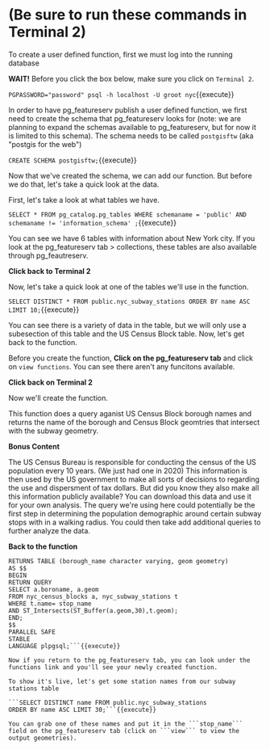 # (Be sure to run these commands in Terminal 2)

To create a user defined function, first we must log into the running database

**WAIT!** Before you click the box below, make sure you click on ```Terminal 2```. 

```PGPASSWORD="password" psql -h localhost -U groot nyc```{{execute}}

In order to have pg_featureserv publish a user defined function, we first need to create the schema that pg_featureserv looks for (note: we are planning to expand the schemas available to pg_featureserv, but for now it is limited to this schema). The schema needs to be called ```postgisftw``` (aka "postgis for the web")

```CREATE SCHEMA postgisftw;```{{execute}}

Now that we've created the schema, we can add our function. But before we do that, let's take a quick look at the data. 

First, let's take a look at what tables we have.

```SELECT * FROM pg_catalog.pg_tables WHERE schemaname = 'public' AND schemaname != 'information_schema' ;```{{execute}} 

You can see we have 6 tables with information about New York city. If you look at the pg_featureserv tab > collections, these tables are also available through pg_feautreserv. 

**Click back to Terminal 2**

Now, let's take a quick look at one of the tables we'll use in the function.

```SELECT DISTINCT * FROM public.nyc_subway_stations ORDER BY name ASC LIMIT 10;```{{execute}}

You can see there is a variety of data in the table, but we will only use a subesection of this table and the US Census Block table. Now, let's get back to the function. 

Before you create the function, **Click on the pg_featureserv tab** and click on ```view functions```. You can see there aren't any funcitons available. 

**Click back on Terminal 2**

Now we'll create the function.

This function does a query aganist US Census Block borough names and returns the name of the borough and Census Block geomtries that intersect with the subway geometry.

**Bonus Content** 

The US Census Bureau is responsible for conducting the census of the US population every 10 years. (We just had one in 2020) This information is then used by the US government to make all sorts of decisions to regarding the use and dispersment of tax dollars. But did you know they also make all this information publicly available? You can download this data and use it for your own analysis. The query we're using here could potentially be the first step in determining the population demographic around certain subway stops with in a walking radius. You could then take add additional queries to further analyze the data. 

**Back to the function**

```CREATE or REPLACE FUNCTION postgisftw.nyc_katacoda(stop_name character varying DEFAULT 'Bronx Park East')
RETURNS TABLE (borough_name character varying, geom geometry)
AS $$
BEGIN
RETURN QUERY
SELECT a.boroname, a.geom 
FROM nyc_census_blocks a, nyc_subway_stations t
WHERE t.name= stop_name
AND ST_Intersects(ST_Buffer(a.geom,30),t.geom);
END;
$$
PARALLEL SAFE
STABLE
LANGUAGE plpgsql;```{{execute}}

Now if you return to the pg_featureserv tab, you can look under the functions link and you'll see your newly created function.

To show it's live, let's get some station names from our subway stations table

```SELECT DISTINCT name FROM public.nyc_subway_stations
ORDER BY name ASC LIMIT 30;```{{execute}}

You can grab one of these names and put it in the ```stop_name``` field on the pg_featureserv tab (click on ```view``` to view the output geometries).

